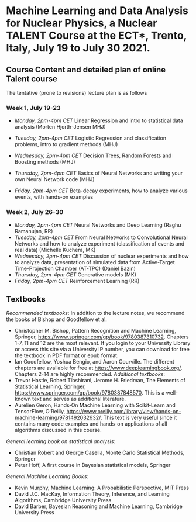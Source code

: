 
# Machine Learning and Data Analysis for Nuclear Physics, a Nuclear TALENT Course at the ECT*, Trento, Italy, July 19 to July 30 2021.

## Course Content and detailed plan of online Talent course
The tentative (prone to revisions) lecture plan is as follows

### Week 1, July 19-23

- _Monday, 2pm-4pm CET_ Linear Regression and intro to statistical data analysis	(Morten Hjorth-Jensen MHJ)

- _Tuesday, 2pm-4pm CET_	Logistic Regression and classification problems, intro to gradient methods	(MHJ)
- _Wednesday, 2pm-4pm CET_	Decision Trees, Random Forests and Boosting methods (MHJ)
- _Thursday, 2pm-4pm CET_	Basics of Neural Networks and writing your own Neural Network code (MHJ)
- _Friday, 2pm-4pm CET_	Beta-decay experiments, how to analyze various events, with hands-on examples

### Week 2, July 26-30

- _Monday, 2pm-4pm CET_	 Neural Networks and Deep Learning (Raghu Ramanujan, RR)
- _Tuesday, 2pm-4pm CET_	From Neural Networks to Convolutional Neural Networks and how to analyze experiment (classification of events and real data)	(Michelle Kuchera, MK)
- _Wednesday, 2pm-4pm CET_	 Discussion of nuclear experiments and how to analyze data, presentation of simulated data from Active-Target Time-Projection Chamber (AT-TPC)	(Daniel Bazin)
- _Thursday, 2pm-4pm CET_	Generative models (MK)
- _Friday, 2pm-4pm CET_	Reinforcement Learning (RR)



## Textbooks

_Recommended textbooks_:
In addition to the lecture notes, we recommend the books of Bishop and Goodfellow et al. 
- Christopher M. Bishop, Pattern Recognition and Machine Learning, Springer, https://www.springer.com/gp/book/9780387310732. Chapters 1-7, 11 and 12 are the most relevant. If you login to your University Library or access this site via a University IP number, you can download for free the textbook in PDF format or epub format.
- Ian Goodfellow, Yoshua Bengio, and Aaron Courville. The different chapters are available for free at https://www.deeplearningbook.org/. Chapters 2-14 are highly recommended. 
_Additional textbooks_:
- Trevor Hastie, Robert Tibshirani, Jerome H. Friedman, The Elements of Statistical Learning, Springer, https://www.springer.com/gp/book/9780387848570. This is a well-known text and serves as additional literature.
- Aurelien Geron, Hands‑On Machine Learning with Scikit‑Learn and TensorFlow, O'Reilly, https://www.oreilly.com/library/view/hands-on-machine-learning/9781492032632/. This text is very useful since it contains many code examples and hands-on applications of all algorithms discussed in this course.




_General learning book on statistical analysis_:
- Christian Robert and George Casella, Monte Carlo Statistical Methods, Springer
- Peter Hoff, A first course in Bayesian statistical models, Springer

_General Machine Learning Books_:
- Kevin Murphy, Machine Learning: A Probabilistic Perspective, MIT Press
- David J.C. MacKay, Information Theory, Inference, and Learning Algorithms, Cambridge University Press
- David Barber, Bayesian Reasoning and Machine Learning, Cambridge University Press 

